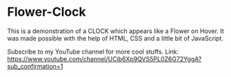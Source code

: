 # Flower-Clock
This is a demonstration of a CLOCK which appears like a Flower on Hover.
It was made possible with the help of HTML, CSS and a little bit of JavaScript. 

Subscribe to my YouTube channel for more cool stuffs. 
Link: https://www.youtube.com/channel/UCib6Xp9QVS5PL0Z6G72YggA?sub_confirmation=1
